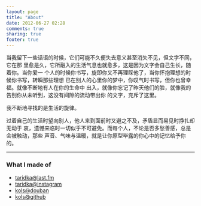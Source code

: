 ```yaml
---
layout: page
title: "About"
date: 2012-06-27 02:28
comments: true
sharing: true
footer: true
---
```

当我留下一些话语的时候，它们可能不久便失去意义甚至消失不见，但文字不同，它在那
里愈是久，它所融入的生活气息也就愈多，这是因为文字会自己生长，随着你。当你爱一
个人的时候你书写，旋即你又不再理睬他了，当你怀抱理想的时候你书写，转瞬那些理想
已在别人的心里你的梦中，你叹气时书写，但你也曾幸福。就像不断地有人在你的生命中
出入，就像你忘记了昨天他们的脸，就像我的告别你从未听到，这没有间隙的流动带出你
的文字，充斥了这里。

我不断地寻找的是生活的旋律。

过着自己的生活时望向别人，他人来到面前时又避之不及，矛盾显而易见时挣扎却无动于
衷，遗憾来临时一切似乎不可避免。而每个人，不论是否多愁善感，总是会被触动，那些
声音、气味与温暖，就是让你原型毕露的你心中的记忆给予你的。

---

### What I made of

- [taridka@last.fm](http://last.fm/user/taridka)
- [taridka@instagram](http://instagram.com/taridka)
- [kols@douban](http://www.douban.com/people/kols)
- [kols@github](https://github.com/kols)
